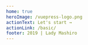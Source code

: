 ```yaml
---
home: true
heroImage: /vuepress-logo.png
actionText: Let's start →
actionLink: /basic/
footer: 2019 | Lady Mashiro
---
```

